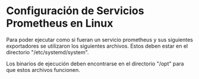 # Configuración de Servicios Prometheus en Linux

Para poder ejecutar como si fueran un servicio prometheus y sus siguientes exportadores se utilizaron los siguientes archivos. Estos deben estar en el directorio "/etc/systemd/system".

Los binarios de ejecución deben encontrarse en el directorio "/opt" para que estos archivos funcionen.